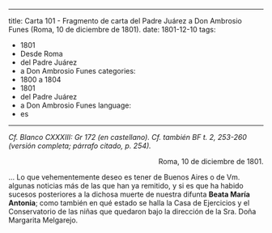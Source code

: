 
---
title: Carta 101 - Fragmento de carta del Padre Juárez a Don Ambrosio Funes (Roma, 10 de diciembre de 1801).
date: 1801-12-10
tags:
  - 1801
  - Desde Roma
  - del Padre Juárez
  - a Don Ambrosio Funes
categories:
  - 1800 a 1804
  - 1801
  - del Padre Juárez
  - a Don Ambrosio Funes
language:
  - es
---
_Cf. Blanco CXXXIII: Gr 172 (en castellano).
Cf. también BF t. 2, 253-260 (versión completa; párrafo citado, p. 254)._

<div align="right">
Roma, 10 de diciembre de 1801.
</div>

... Lo que vehementemente deseo es tener de Buenos Aires o de Vm. algunas noticias más de las que han ya remitido, y si es que ha habido sucesos posteriores a la dichosa muerte de nuestra difunta __Beata María Antonia__; como también en qué estado se halla la Casa de Ejercicios y el Conservatorio de las niñas que quedaron bajo la dirección de la Sra. Doña Margarita Melgarejo.

